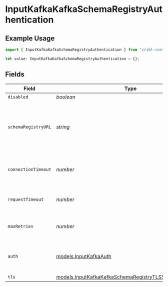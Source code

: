 # InputKafkaKafkaSchemaRegistryAuthentication

## Example Usage

```typescript
import { InputKafkaKafkaSchemaRegistryAuthentication } from "cribl-control-plane/models";

let value: InputKafkaKafkaSchemaRegistryAuthentication = {};
```

## Fields

| Field                                                                                                                            | Type                                                                                                                             | Required                                                                                                                         | Description                                                                                                                      |
| -------------------------------------------------------------------------------------------------------------------------------- | -------------------------------------------------------------------------------------------------------------------------------- | -------------------------------------------------------------------------------------------------------------------------------- | -------------------------------------------------------------------------------------------------------------------------------- |
| `disabled`                                                                                                                       | *boolean*                                                                                                                        | :heavy_minus_sign:                                                                                                               | N/A                                                                                                                              |
| `schemaRegistryURL`                                                                                                              | *string*                                                                                                                         | :heavy_minus_sign:                                                                                                               | URL for accessing the Confluent Schema Registry. Example: http://localhost:8081. To connect over TLS, use https instead of http. |
| `connectionTimeout`                                                                                                              | *number*                                                                                                                         | :heavy_minus_sign:                                                                                                               | Maximum time to wait for a Schema Registry connection to complete successfully                                                   |
| `requestTimeout`                                                                                                                 | *number*                                                                                                                         | :heavy_minus_sign:                                                                                                               | Maximum time to wait for the Schema Registry to respond to a request                                                             |
| `maxRetries`                                                                                                                     | *number*                                                                                                                         | :heavy_minus_sign:                                                                                                               | Maximum number of times to try fetching schemas from the Schema Registry                                                         |
| `auth`                                                                                                                           | [models.InputKafkaAuth](../models/inputkafkaauth.md)                                                                             | :heavy_minus_sign:                                                                                                               | Credentials to use when authenticating with the schema registry using basic HTTP authentication                                  |
| `tls`                                                                                                                            | [models.InputKafkaKafkaSchemaRegistryTLSSettingsClientSide](../models/inputkafkakafkaschemaregistrytlssettingsclientside.md)     | :heavy_minus_sign:                                                                                                               | N/A                                                                                                                              |